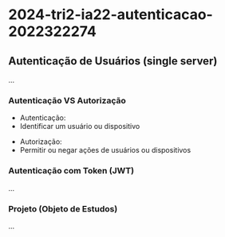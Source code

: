 # 2024-tri2-ia22-autenticacao-2022322274
## Autenticação de Usuários (single server)

...

### Autenticação VS Autorização

- Autenticação:
- Identificar um usuário ou dispositivo

<p></p>

- Autorização:
- Permitir ou negar ações de usuários ou dispositivos

### Autenticação com Token (JWT)

...

### Projeto (Objeto de Estudos)

...
